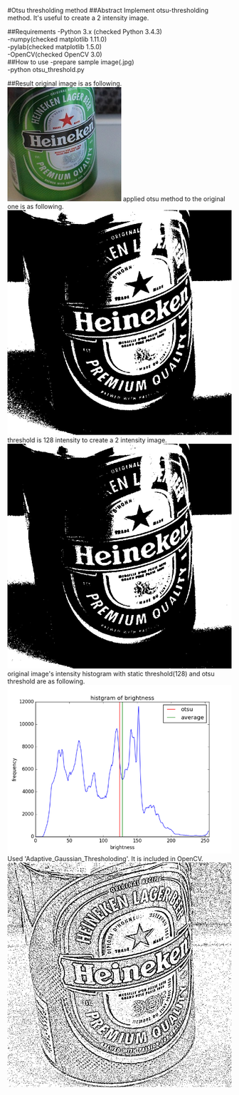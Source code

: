 #Otsu thresholding method
##Abstract
Implement otsu-thresholding method. It's useful to create a 2 intensity image.

##Requirements
-Python 3.x (checked Python 3.4.3)  
-numpy(checked matplotlib 1.11.0)  
-pylab(checked matplotlib 1.5.0)  
-OpenCV(checked OpenCV 3.0)  
##How to use
-prepare sample image(.jpg)  
-python otsu_threshold.py

##Result
original image is as following.  
![Alt text](./image/sample.jpg)
applied otsu method to the original one is as following.  
![Alt text](./image/otsu.jpg)
threshold is 128 intensity to create a 2 intensity image.  
![Alt text](./image/average.jpg)
original image's intensity histogram with static threshold(128) and otsu threshold are as following.  
![Alt text](./image/intensity_histogram.png)
Used 'Adaptive_Gaussian_Thresholoding'. It is included in OpenCV.  
![Alt text](./image/Adaptive_Gaussian_Thresholoding.jpg)
